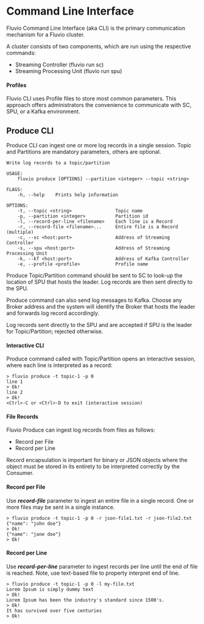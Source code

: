 # Command Line Interface

Fluvio Command Line Interface (aka CLI) is the primary communication mechanism for a Fluvio cluster.

A cluster consists of two components, which are run using the respective commands:
* Streaming Controller (fluvio run sc)
* Streaming Processing Unit (fluvio run spu)

#### Profiles
Fluvio CLI uses Profile files to store most common parameters. This approach offers administrators the convenience to communicate with SC, SPU, or a Kafka environment.


## Produce CLI

Produce CLI can ingest one or more log records in a single session. Topic and Partitions are mandatory parameters, others are optional.

```
Write log records to a topic/partition

USAGE:
    fluvio produce [OPTIONS] --partition <integer> --topic <string>

FLAGS:
    -h, --help    Prints help information

OPTIONS:
    -t, --topic <string>                Topic name
    -p, --partition <integer>           Partition id
    -l, --record-per-line <filename>    Each line is a Record    
    -r, --record-file <filename>...     Entire file is a Record (multiple)
    -c, --sc <host:port>                Address of Streaming Controller
    -s, --spu <host:port>               Address of Streaming Processing Unit
    -k, --kf <host:port>                Address of Kafka Controller
    -e, --profile <profile>             Profile name
```

Produce Topic/Partition command should be sent to SC to look-up the location of SPU that hosts the leader. Log records are then sent directly to the SPU.

Produce command can also send log messages to Kafka. Choose any Broker address and the system will identify the Broker that hosts the leader and forwards log record accordingly.

Log records sent directly to the SPU and are accepted if SPU is the leader for Topic/Partition; rejected otherwise.


#### Interactive CLI

 Produce command called with Topic/Partition opens an interactive session, where each line is interpreted as a record:

```
> fluvio produce -t topic-1 -p 0
line 1
> Ok!
line 2
> Ok!
<Ctrl>-C or <Ctrl>-D to exit (interactive session)
```

#### File Records

Fluvio Produce can ingest log records from files as follows:
* Record per File
* Record per Line 

Record encapsulation is important for binary or JSON objects where the object must be stored in its entirety to be interpreted correctly by the Consumer.


#### Record per File

Use ***record-file*** parameter to ingest an entire file in a single record. One or more files may be sent in a single instance.

```
> fluvio produce -t topic-1 -p 0 -r json-file1.txt -r json-file2.txt
{"name": "john doe"}
> Ok!
{"name": "jane doe"}
> Ok!
```

#### Record per Line

Use ***record-per-line*** parameter to ingest records per line until the end of file is reached. Note, use text-based file to property interpret end of line.

```
> fluvio produce -t topic-1 -p 0 -l my-file.txt
Lorem Ipsum is simply dummy text
> Ok!
Lorem Ipsum has been the industry's standard since 1500's.
> Ok!
It has survived over five centuries
> Ok!
```

